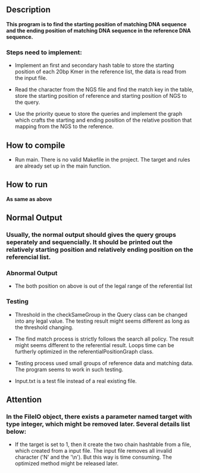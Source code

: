 ## Description

**This program is to find the starting position of matching DNA sequence and the ending position of matching DNA sequence in the reference DNA sequence.**

### Steps need to implement:

- Implement an first and secondary hash table to store the starting
          position of each 20bp Kmer in the reference list, the data is read
          from the input file. 

- Read the character from the NGS file and find the match key in the 
          table, store the starting position of reference and starting position
          of NGS to the query. 

- Use the priority queue to store the queries and implement the graph 
          which crafts the starting and ending position of the relative position 
          that mapping from the NGS to the reference. 
 

## How to compile
- Run main. There is no valid Makefile in the project. 
    The target and rules are already set up in the main function. 

## How to run

**As same as above**

## Normal Output

### Usually, the normal output should gives the query groups seperately and sequencially. It should be printed out the relatively starting position and relatively ending position on the referencial list. 

### Abnormal Output

- The both position on above is out of the legal range of the referential list
    

### Testing

- Threshold in the checkSameGroup in the Query class can be changed into any
    legal value. The testing result might seems different as long as the threshold
    changing. 
    
- The find match process is strictly follows the search all policy. The result 
    might seems different to the referential result. Loops time can be furtherly
    optimized in the referentialPositionGraph class.
    
- Testing process used small groups of reference data and matching data. The 
    program seems to work in such testing. 

- Input.txt is a test file instead of a real existing file. 

## Attention

### In the FileIO object, there exists a parameter named target with type integer, which might be removed later. Several details list below:
    
- If the target is set to 1, then it create the two chain hashtable from
          a file, which created from a input file. The input file removes all 
          invalid character ('N' and the '\n'). But this way is time consuming. 
          The optimized method might be released later. 
          
        




